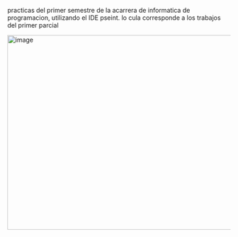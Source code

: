 practicas del primer semestre de la acarrera de informatica de programacion, utilizando el IDE pseint.
lo cula corresponde a los trabajos del primer parcial

<img width="800" height="440" alt="image" src="https://github.com/user-attachments/assets/87c04bd3-e2a9-4390-ac13-3cfbd6d85ade" />

